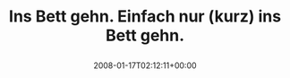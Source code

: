 ---
retweeted: false
source: <a href="http://twitter.com" rel="nofollow">Twitter Web Client</a>
entities:
  hashtags: []
  symbols: []
  user_mentions: []
  urls: []
display_text_range:
- '0'
- '48'
favorite_count: '0'
id_str: '607666972'
truncated: false
retweet_count: '0'
id: '607666972'
created_at: Thu Jan 17 02:12:11 +0000 2008
favorited: false
full_text: Ins Bett gehn. Einfach nur (kurz) ins Bett gehn.
lang: de
tags:
- pesos/twitter
date: '2008-01-17T02:12:11+00:00'
src: https://twitter.com/bascht/status/607666972
original_url: https://twitter.com/bascht/status/607666972
type: twitter_tweet
text: Ins Bett gehn. Einfach nur (kurz) ins Bett gehn.
title: 'Ins Bett gehn. Einfach nur (kurz) ins Bett gehn.

  '

---